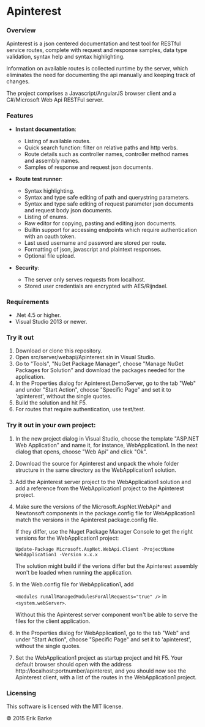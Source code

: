 Apinterest
==========

### Overview
Apinterest is a json centered documentation and test tool for RESTful service routes, complete
with request and response samples, data type validation, syntax help and syntax highlighting.

Information on available routes is collected runtime by the server, which eliminates the need
for documenting the api manually and keeping track of changes.

The project comprises a Javascript/AngularJS browser client and a C#/Microsoft Web Api RESTFul server.


### Features

* **Instant documentation**:

  * Listing of available routes.
  * Quick search function: filter on relative paths and http verbs.
  * Route details such as controller names, controller method names and assembly names.
  * Samples of response and request json documents.

* **Route test runner**:

   * Syntax highlighting.
   * Syntax and type safe editing of path and querystring parameters.
   * Syntax and type safe editing of request parameter json documents and request body
     json documents.
   * Listing of enums.
   * Raw editor for copying, pasting and editing json documents.
   * Builtin support for accessing endpoints which require authentication with an oauth
     token.
   * Last used username and password are stored per route.
   * Formatting of json, javascript and plaintext responses.
   * Optional file upload.

* **Security**:

   * The server only serves requests from localhost.
   * Stored user credentials are encrypted with AES/Rijndael.

### Requirements

* .Net 4.5 or higher.
* Visual Studio 2013 or newer.

### Try it out

1. Download or clone this repository.
2. Open src/server/webapi/Apinterest.sln in Visual Studio.
3. Go to "Tools", "NuGet Package Manager", choose "Manage NuGet Packages for Solution" and download
   the packages needed for the application.
4. In the Properties dialog for Apinterest.DemoServer, go to the tab "Web" and under "Start Action",
   choose "Specific Page" and set it to 'apinterest', without the single quotes.
5. Build the solution and hit F5.
6. For routes that require authentication, use test/test.

### Try it out in your own project:

1. In the new project dialog in Visual Studio, choose the template "ASP.NET Web
   Application" and name it, for instance, WebApplication1. In the next dialog that opens,
   choose "Web Api" and click "Ok".

2. Download the source for Apinterest and unpack the whole folder structure in the same
   directory as the WebApplication1 solution.

3. Add the Apinterest server project to the WebApplication1 solution and add a reference
   from the WebApplication1 project to the Apinterest project.

4. Make sure the versions of the Microsoft.AspNet.WebApi* and Newtonsoft components in
   the package.config file for WebApplication1 match the versions in the Apinterest
   package.config file.

   If they differ, use the Nuget Package Manager Console to get the right versions for the
   WebApplication1 project:

   `Update-Package Microsoft.AspNet.WebApi.Client -ProjectName WebApplication1 -Version x.x.x`

   The solution might build if the verions differ but the Apinterest assembly won't be loaded
   when running the application.

5. In the Web.config file for WebApplication1, add

   `<modules runAllManagedModulesForAllRequests="true" />` in `<system.webServer>`.

   Without this the Apinterest server component won't be able to serve the files for the client
   application.

6. In the Properties dialog for WebApplication1, go to the tab "Web" and under "Start Action",
   choose "Specific Page" and set it to 'apinterest', without the single quotes.

7. Set the WebApplication1 project as startup project and hit F5. Your default browser should
   open with the address http://localhost:portnumber/apinterest, and you should now see the
   Apinterest client, with a list of the routes in the WebApplication1 project.

### Licensing

This software is licensed with the MIT license.

© 2015 Erik Barke
